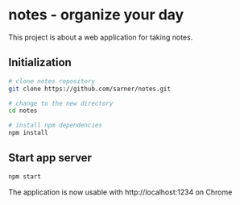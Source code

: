 # notes - organize your day

This project is about a web application for taking notes.

## Initialization

```bash
# clone notes repository
git clone https://github.com/sarner/notes.git

# change to the new directory
cd notes

# install npm dependencies
npm install
```

## Start app server

```bash
npm start
```

The application is now usable with http://localhost:1234 on Chrome